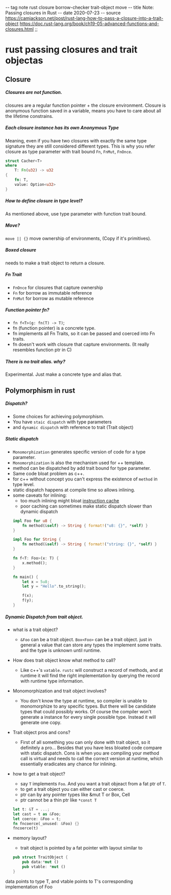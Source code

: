 -- tag note rust closure borrow-checker trait-object move
-- title Note: Passing closures in Rust
-- date 2020-07-23
-- source https://camjackson.net/post/rust-lang-how-to-pass-a-closure-into-a-trait-object
          https://doc.rust-lang.org/book/ch19-05-advanced-functions-and-closures.html
;;
# rust passing closures and trait objectas

## Closure
##### Closures are not function.
closures are a regular function pointer + the closure environment. Closure is anonymous function saved in a variable, means you have to care about all the lifetime constrains.

##### Each closure instance has its own Anonymous Type
Meaning, even if you have two closures with exactly the same type signature they are still considered different types. This is why you refer closure as type parameter with trait bound `Fn`, `FnMut`, `FnOnce`.
```rust
struct Cacher<T>
where
    T: Fn(u32) -> u32
{
    fn: T,
    value: Option<u32>
}
```

##### How to define closure in type level?
As mentioned above, use type parameter with function trait bound.

##### Move?
`move || {}` move ownership of environments, (Copy if it's primitives).

##### Boxed closure
needs to make a trait object to return a closure.

##### Fn Trait
- `FnOnce` for closures that capture ownership
- `Fn` for borrow as immutable reference
- `FnMut` for borrow as mutable reference

##### Function pointer fn?
- `fn f<T>(g: fn(T) -> T)`;
- fn (function pointer) is a concrete type.
- fn implements all Fn Traits, so it can be passed and coerced into Fn traits.
- fn doesn't work with closure that capture environments. (It really resembles function ptr in C)

##### There is no trait alias. why?
Experimental. Just make a concrete type and alias that.

## Polymorphism in rust
##### Dispatch?
- Some choices for achieving polymorphism.
- You have `staic dispatch` with type parameters
- and `dynamic dispatch` with reference to trait (Trait object)

##### Static dispatch
- `Monomorphization` generates specific version of code for a type parameter.
- `Monomorphization` is also the mechanism used for ++ template.
- method can be dispatched by add trait bound for type parameter.
- Same code bloat problem as c++.
- for c++ without concept you can't express the existence of `method` in type level.
- static dispatch happens at compile time so allows inlining.
- some caveats for inlining:
    - too much inlining might bloat [instruction cache](https://ecee.colorado.edu/~ecen4002/manuals/dsp56300family/ch8-i-cache.pdf)
    - poor caching can sometimes make static dispatch slower than dynamic dispatch
  ```rust
  impl Foo for u8 {
      fn method(&self) -> String { format!("u8: {}", *self) }
  }

  impl Foo for String {
      fn method(&self) -> String { format!("string: {}", *self) }
  }

  fn f<T: Foo>(x: T) {
      x.method();
  }

  fn main() {
      let x = 5u8;
      let y = "Hello".to_string();

      f(x);
      f(y);
  }
  ```

##### Dynamic Dispatch from trait object.
- what is a trait object?
    - `&Foo` can be a trait object. `Box<Foo>` can be a trait object.  just in general a value that can store any types the implement some traits.  and the type is unknown until runtime.

- How does trait object know what method to call?
    - Like c++'s `vatable`. `rustc` will construct a record of methods, and at runtime it will find the right implementation by querying the record with runtime type information.

- Monomorphization and trait object involves?
    - You don't know the type at runtime, so compiler is unable to monomorphize to any specific types. But there will be candidate types that could possibly works.  Of course the compiler won't generate a instance for every single possible type. Instead it will generate one copy.

- Trait object pros and cons?
    - First of all something you can only done with trait object, so it definitely a pro... Besides that you have less bloated code compare with static dispatch.  Cons is when you are compiling your method call is virtual and needs to call the correct version at runtime, which essentially eradicates any chance for inlining.

- how to get a trait object?
    - say `T` implements `Foo`. And you want a trait objeact from a fat ptr of `T`.
    - to get a trait object you can either cast or coerce.
    - ptr can by any pointer types like &mut T or Box<T>, Cell<T>
    - ptr cannot be a thin ptr like `*const T`
    ```rust
    let t: &T = ...;
    let cast = t as &Foo;
    let coerce: &Foo = t;
    fn fncoerce(_unused: &Foo) {}
    fncoerce(t)
    ```
- memory layout?
    - trait object is pointed by a fat pointer with layout similar to
    ```rust
    pub struct TraitObject {
        pub data:*mut ()
        pub vtable: *mut ()
    }
    ```
data points to type T, and vtable points to T's corresponding implementation of Foo

